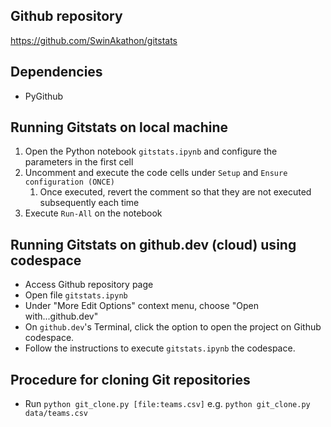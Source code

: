 ## Github repository
https://github.com/SwinAkathon/gitstats

## Dependencies
- PyGithub

## Running Gitstats on local machine
1. Open the Python notebook `gitstats.ipynb` and configure the parameters in the first cell
2. Uncomment and execute the code cells under `Setup` and `Ensure configuration (ONCE)`
   1. Once executed, revert the comment so that they are not executed subsequently each time
3. Execute `Run-All` on the notebook

## Running Gitstats on github.dev (cloud) using codespace
- Access Github repository page
- Open file `gitstats.ipynb`
- Under "More Edit Options" context menu, choose "Open with...github.dev"
- On `github.dev`'s Terminal, click the option to open the project on Github codespace.
- Follow the instructions to execute `gitstats.ipynb` the codespace.

## Procedure for cloning Git repositories

- Run `python git_clone.py [file:teams.csv]`
  e.g. `python git_clone.py data/teams.csv`